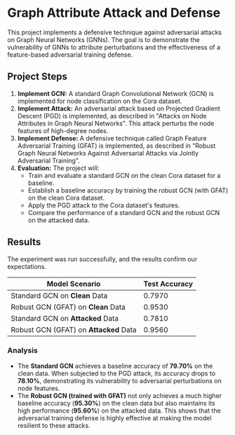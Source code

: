 # Graph Attribute Attack and Defense

This project implements a defensive technique against adversarial attacks on Graph Neural Networks (GNNs).
The goal is to demonstrate the vulnerability of GNNs to attribute perturbations and the effectiveness of a feature-based adversarial training defense.

## Project Steps

1.  **Implement GCN:** A standard Graph Convolutional Network (GCN) is implemented for node classification on the Cora dataset.
2.  **Implement Attack:** An adversarial attack based on Projected Gradient Descent (PGD) is implemented, as described in "Attacks on Node Attributes in Graph Neural Networks". This attack perturbs the node features of high-degree nodes.
3.  **Implement Defense:** A defensive technique called Graph Feature Adversarial Training (GFAT) is implemented, as described in "Robust Graph Neural Networks Against Adversarial Attacks via Jointly Adversarial Training".
4.  **Evaluation:** The project will:
    *   Train and evaluate a standard GCN on the clean Cora dataset for a baseline.
    *   Establish a baseline accuracy by training the robust GCN (with GFAT) on the clean Cora dataset.
    *   Apply the PGD attack to the Cora dataset's features.
    *   Compare the performance of a standard GCN and the robust GCN on the attacked data.

## Results

The experiment was run successfully, and the results confirm our expectations.

| Model Scenario                               | Test Accuracy |
| -------------------------------------------- | ------------- |
| Standard GCN on **Clean** Data               | 0.7970        |
| Robust GCN (GFAT) on **Clean** Data          | 0.9530        |
| Standard GCN on **Attacked** Data            | 0.7810        |
| Robust GCN (GFAT) on **Attacked** Data       | 0.9560        |

### Analysis

*   The **Standard GCN** achieves a baseline accuracy of **79.70%** on the clean data. When subjected to the PGD attack, its accuracy drops to **78.10%**, demonstrating its vulnerability to adversarial perturbations on node features.
*   The **Robust GCN (trained with GFAT)** not only achieves a much higher baseline accuracy (**95.30%**) on the clean data but also maintains its high performance (**95.60%**) on the attacked data. This shows that the adversarial training defense is highly effective at making the model resilient to these attacks.
